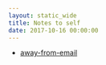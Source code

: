 ```yaml
---
layout: static_wide
title: Notes to self
date: 2017-10-16 00:00:00
---
```


* [away-from-email](away-from-email.html)

